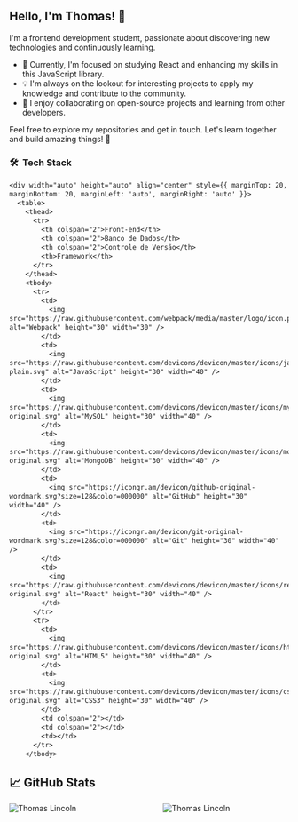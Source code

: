 ## Hello, I'm Thomas! 👋

I'm a frontend development student, passionate about discovering new technologies and continuously learning.

- 🌱 Currently, I'm focused on studying React and enhancing my skills in this JavaScript library.
- 💡 I'm always on the lookout for interesting projects to apply my knowledge and contribute to the community.
- 👯 I enjoy collaborating on open-source projects and learning from other developers.

Feel free to explore my repositories and get in touch. Let's learn together and build amazing things! 🚀


### 🛠 &nbsp;Tech Stack
    <div width="auto" height="auto" align="center" style={{ marginTop: 20, marginBottom: 20, marginLeft: 'auto', marginRight: 'auto' }}>
      <table>
        <thead>
          <tr>
            <th colspan="2">Front-end</th>
            <th colspan="2">Banco de Dados</th>
            <th colspan="2">Controle de Versão</th>
            <th>Framework</th>
          </tr>
        </thead>
        <tbody>
          <tr>
            <td>
              <img src="https://raw.githubusercontent.com/webpack/media/master/logo/icon.png" alt="Webpack" height="30" width="30" />
            </td>
            <td>
              <img src="https://raw.githubusercontent.com/devicons/devicon/master/icons/javascript/javascript-plain.svg" alt="JavaScript" height="30" width="40" />
            </td>
            <td>
              <img src="https://raw.githubusercontent.com/devicons/devicon/master/icons/mysql/mysql-original.svg" alt="MySQL" height="30" width="40" />
            </td>
            <td>
              <img src="https://raw.githubusercontent.com/devicons/devicon/master/icons/mongodb/mongodb-original.svg" alt="MongoDB" height="30" width="40" />
            </td>
            <td>
              <img src="https://icongr.am/devicon/github-original-wordmark.svg?size=128&color=000000" alt="GitHub" height="30" width="40" />
            </td>
            <td>
              <img src="https://icongr.am/devicon/git-original-wordmark.svg?size=128&color=000000" alt="Git" height="30" width="40" />
            </td>
            <td>
              <img src="https://raw.githubusercontent.com/devicons/devicon/master/icons/react/react-original.svg" alt="React" height="30" width="40" />
            </td>
          </tr>
          <tr>
            <td>
              <img src="https://raw.githubusercontent.com/devicons/devicon/master/icons/html5/html5-original.svg" alt="HTML5" height="30" width="40" />
            </td>
            <td>
              <img src="https://raw.githubusercontent.com/devicons/devicon/master/icons/css3/css3-original.svg" alt="CSS3" height="30" width="40" />
            </td>
            <td colspan="2"></td>
            <td colspan="2"></td>
            <td></td>
          </tr>
        </tbody>
   </table>
</div>




## &#x1f4c8; GitHub Stats

<div>
    <p align="left"><img height="170" width="45%" align="left" src="https://github-readme-stats.vercel.app/api/top-langs?username=ThomasLincoln&show_icons=true&locale=en&layout=compact&theme=radical"  alt="Thomas Lincoln"/></p> 
    <p><img align="right" height="170" width="45%" src="https://github-readme-streak-stats.herokuapp.com/?user=ThomasLincoln&theme=radical" alt="Thomas Lincoln" /></p>

</div>

